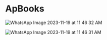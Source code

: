# ApBooks

![WhatsApp Image 2023-11-19 at 11 46 32 AM](https://github.com/saurabhchaturvedi75/ApBooks/assets/151422465/b4bfef93-33f8-4f30-bd35-82d3c761e02e)

![WhatsApp Image 2023-11-19 at 11 46 31 AM](https://github.com/saurabhchaturvedi75/ApBooks/assets/151422465/f7a04ed5-624e-40b3-ad38-2c8bddf2f794)
